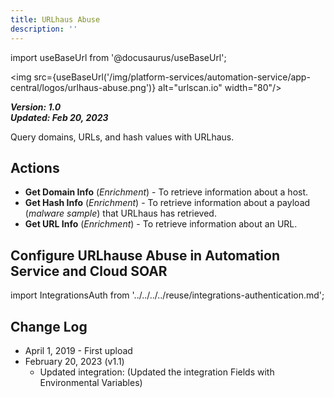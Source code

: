 ```yaml
---
title: URLhaus Abuse
description: ''
---
```

import useBaseUrl from '@docusaurus/useBaseUrl';

<img src={useBaseUrl('/img/platform-services/automation-service/app-central/logos/urlhaus-abuse.png')} alt="urlscan.io" width="80"/>

***Version: 1.0  
Updated: Feb 20, 2023***

Query domains, URLs, and hash values with URLhaus.

## Actions

* **Get Domain Info** (*Enrichment*) - To retrieve information about a host.
* **Get Hash Info** (*Enrichment*) - To retrieve information about a payload (*malware sample*) that URLhaus has retrieved.
* **Get URL Info** (*Enrichment*) - To retrieve information about an URL.

## Configure URLhause Abuse in Automation Service and Cloud SOAR

import IntegrationsAuth from '../../../../reuse/integrations-authentication.md';

<IntegrationsAuth/>

## Change Log

* April 1, 2019 - First upload
* February 20, 2023 (v1.1)
	+ Updated integration: (Updated the integration Fields with Environmental Variables)
